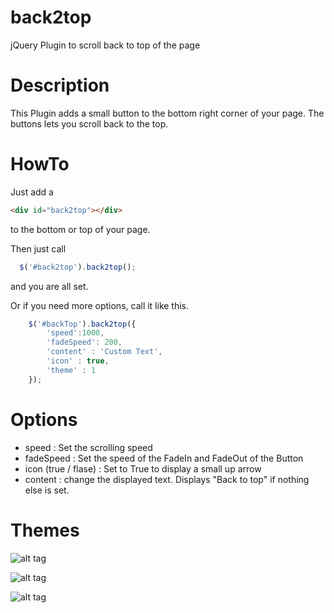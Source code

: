 back2top
========

jQuery Plugin to scroll back to top of the page


Description
========

This Plugin adds a small button to the bottom right corner of your page. The buttons lets you scroll back to the top. 

HowTo
========

Just add a  
```html
<div id="back2top"></div> 
```
to the bottom or top of your page. 

Then just call 
```javascript
  $('#back2top').back2top();
```
and you are all set.

Or if you need more options, call it like this.

```javascript
	$('#backTop').back2top({
		'speed':1000, 
		'fadeSpeed': 200,
		'content' : 'Custom Text',
		'icon' : true,
        'theme' : 1
	});
```

Options 
=========

- speed : Set the scrolling speed 
- fadeSpeed : Set the speed of the FadeIn and FadeOut of the Button
- icon (true / flase) : Set to True to display a small up arrow
- content : change the displayed text. Displays "Back to top" if nothing else is set.

Themes
=========

![alt tag](https://github.com/msohns/back2top/tree/master/themes/Theme-1.png)

![alt tag](https://github.com/msohns/back2top/tree/master/themes/Theme-2.png)

![alt tag](https://github.com/msohns/back2top/tree/master/themes/Theme-3.png)
